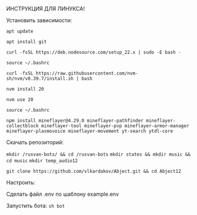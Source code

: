 ИНСТРУКЦИЯ ДЛЯ ЛИНУКСА!

Установить зависимости:

`apt update`

`apt install git`

`curl -fsSL https://deb.nodesource.com/setup_22.x | sudo -E bash -`

`source ~/.bashrc`

`curl -fsSL https://raw.githubusercontent.com/nvm-sh/nvm/v0.39.7/install.sh | bash`

`nvm install 20`

`nvm use 20`

`source ~/.bashrc`

`npm install mineflayer@4.29.0 mineflayer-pathfinder mineflayer-collectblock mineflayer-tool mineflayer-pvp mineflayer-armor-manager mineflayer-plasmovoice mineflayer-movement yt-search ytdl-core`


Скачать репозиторий:

`mkdir /rusvan-bots/ && cd /rusvan-bots`
`mkdir states && mkdir music && cd music`
`mkdir temp_audio12`

`git clone https://github.com/vlkardakov/Abject.git && cd Abject12`



Настроить:

Сделать файл .env по шаблону example.env



Запустить бота:
`sh bot`
